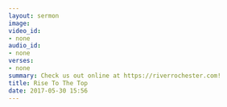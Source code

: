 ```yaml
---
layout: sermon
image: 
video_id:
- none
audio_id:
- none
verses:
- none
summary: Check us out online at https://riverrochester.com!
title: Rise To The Top
date: 2017-05-30 15:56
---
```

